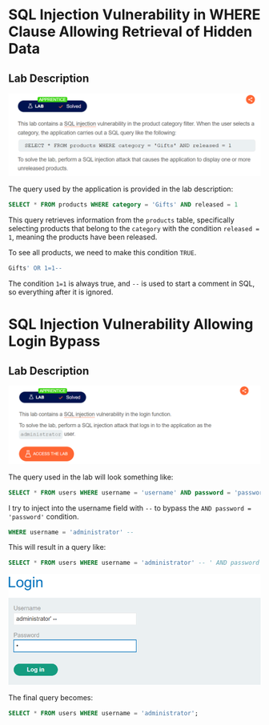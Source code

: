 # SQL Injection Vulnerability in WHERE Clause Allowing Retrieval of Hidden Data
## Lab Description
![image](Picture/lab1.png)

The query used by the application is provided in the lab description:
```sql
SELECT * FROM products WHERE category = 'Gifts' AND released = 1
```
This query retrieves information from the `products` table, specifically selecting products that belong to the `category` with the condition `released = 1`, meaning the products have been released.

To see all products, we need to make this condition `TRUE`.
```sql
Gifts' OR 1=1--
```
The condition `1=1` is always true, and `--` is used to start a comment in SQL, so everything after it is ignored.

# SQL Injection Vulnerability Allowing Login Bypass
## Lab Description
![image](Picture/lab2.png)

The query used in the lab will look something like:
```sql
SELECT * FROM users WHERE username = 'username' AND password = 'password';
```
I try to inject into the username field with `--` to bypass the `AND password = 'password'` condition.

```sql
WHERE username = 'administrator' --
```

This will result in a query like:
```sql
SELECT * FROM users WHERE username = 'administrator' -- ' AND password = '<PASSWORD>'
```
![image](Picture/loginbypass.png)

The final query becomes:
```sql
SELECT * FROM users WHERE username = 'administrator';
```

